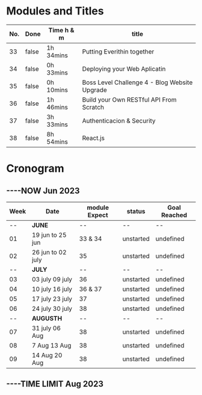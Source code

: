 # Modules and Titles
|No.|Done|Time h & m |title|
|---|---|---|---|
|33|false|1h 34mins| Putting Everithin together|
|34|false|0h 33mins| Deploying your Web Aplicatin|
|35|false|0h 10mins| Boss Level Challenge 4 - Blog Website Upgrade|
|36|false|1h 46mins| Build your Own RESTful API From Scratch|
|37|false|3h 33mins| Authenticacion & Security|
|38|false|8h 54mins| React.js|

# Cronogram
## ----NOW Jun 2023

|Week|Date| module Expect| status | Goal Reached|
|---|---|---|---|--|
|--|__JUNE__|--|--|--|
|01| 19 jun to 25 jun| 33  & 34| unstarted|undefined|
|02| 26 jun to 02 july| 35 | unstarted|undefined|
|--|__JULY__|--|--|--|
|03| 03 july 09 july| 36 | unstarted|undefined|
|04| 10 july 16 july| 36 & 37 | unstarted|undefined|
|05| 17 july 23 july| 37 | unstarted|undefined|
|06| 24 july 30 july| 38 | unstarted|undefined|
|--|__AUGUSTH__|--|--|--|
|07| 31 july 06 Aug| 38 | unstarted|undefined|
|08| 7 Aug 13 Aug| 38 | unstarted|undefined|
|09| 14 Aug 20 Aug| 38 | unstarted|undefined|

## ----TIME LIMIT Aug 2023

